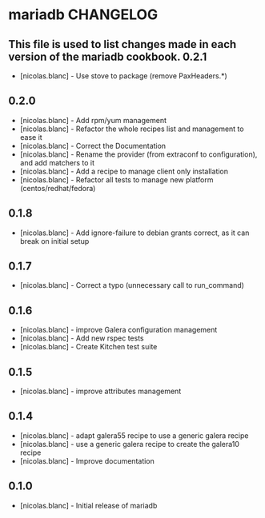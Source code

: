 mariadb CHANGELOG
=================

This file is used to list changes made in each version of the mariadb cookbook.
0.2.1
-----
- [nicolas.blanc] - Use stove to package (remove PaxHeaders.*)

0.2.0
-----
- [nicolas.blanc] -  Add rpm/yum management
- [nicolas.blanc] -  Refactor the whole recipes list and management to ease it
- [nicolas.blanc] -  Correct the Documentation
- [nicolas.blanc] -  Rename the provider (from extraconf to configuration), and add matchers to it
- [nicolas.blanc] -  Add a recipe to manage client only installation
- [nicolas.blanc] -  Refactor all tests to manage new platform (centos/redhat/fedora)

0.1.8
-----
- [nicolas.blanc] -  Add ignore-failure to debian grants correct, as it can break on initial setup

0.1.7
-----
- [nicolas.blanc] -  Correct a typo (unnecessary call to run_command)

0.1.6
-----
- [nicolas.blanc] -  improve Galera configuration management
- [nicolas.blanc] -  Add new rspec tests
- [nicolas.blanc] -  Create Kitchen test suite

0.1.5
-----
- [nicolas.blanc] -  improve attributes management

0.1.4
-----
- [nicolas.blanc] - adapt galera55 recipe to use a generic galera recipe
- [nicolas.blanc] - use a generic galera recipe to create the galera10 recipe
- [nicolas.blanc] - Improve documentation 


0.1.0
-----
- [nicolas.blanc] - Initial release of mariadb
